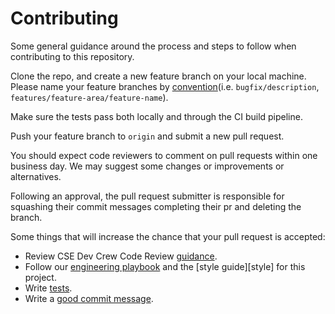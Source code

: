 # Contributing

Some general guidance around the process and steps to follow when contributing to this repository.

Clone the repo, and create a new feature branch on your local machine. Please name your feature branches by [convention](https://docs.microsoft.com/en-us/azure/devops/repos/git/git-branching-guidance?view=vsts#name-your-feature-branches-by-convention)(i.e. `bugfix/description`, `features/feature-area/feature-name`).

Make sure the tests pass both locally and through the CI build pipeline.

Push your feature branch to `origin` and submit a new pull request.

You should expect code reviewers to comment on pull requests within one business day. We may suggest some changes or improvements or alternatives.

Following an approval, the pull request submitter is responsible for squashing their commit messages completing their pr and deleting the branch.

Some things that will increase the chance that your pull request is accepted:

* Review CSE Dev Crew Code Review [guidance](https://csesd.visualstudio.com/CSE%20Software%20Delivery%20Framework/_git/Flex?path=%2FDocs%2FEngineering%2FCodeReviews.md&version=GBmaster).
* Follow our [engineering playbook](https://github.com/Microsoft/code-with-engineering-playbook#the-basics) and the [style guide][style] for this project.
* Write [tests](https://github.com/Microsoft/code-with-engineering-playbook/blob/master/Engineering/UnitTesting.md).
* Write a [good commit message](http://tbaggery.com/2008/04/19/a-note-about-git-commit-messages.html).
